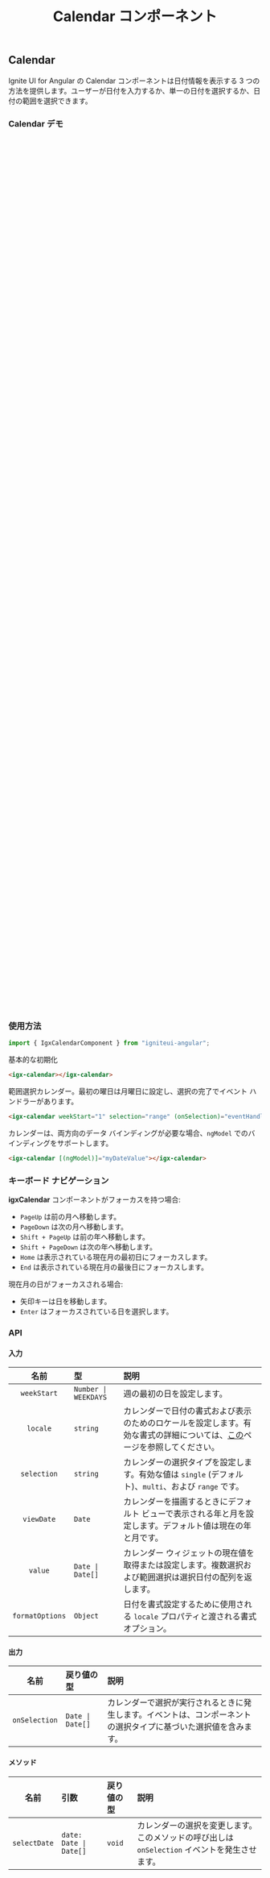 ﻿---
title: Calendar コンポーネント
_description: Ignite UI for Angular の Calendar コンポーネントを使用して、アプリケーションで日付情報の表示および日付の入力を可能なカレンダーを作成します。
_keywords: Ignite UI for Angular, UI コントロール, Angular ウィジェット, web ウィジェット, UI ウィジェット, Angular, ネイティブ Angular コンポーネント スィート, ネイティブ Angular コントロール, ネイティブ Angular コンポーネント ライブラリ, Angular Calendar コンポーネント, Angular Calendar コントロール
---

## Calendar
<p class="highlight">Ignite UI for Angular の Calendar コンポーネントは日付情報を表示する 3 つの方法を提供します。ユーザーが日付を入力するか、単一の日付を選択するか、日付の範囲を選択できます。</p>
<div class="divider"></div>

### Calendar デモ
<div class="sample-container" style="height:1728px">
    <iframe src='https://{environment:demosBaseUrl}/calendar' width="100%" height="100%" seamless frameBorder="0"></iframe>
</div>
<div class="divider--half"></div>

### 使用方法
```typescript
import { IgxCalendarComponent } from "igniteui-angular";
```

基本的な初期化
```html
<igx-calendar></igx-calendar>
```

範囲選択カレンダー。最初の曜日は月曜日に設定し、選択の完了でイベント ハンドラーがあります。
```html
<igx-calendar weekStart="1" selection="range" (onSelection)="eventHandler($event)"></igx-calendar>
```

カレンダーは、両方向のデータ バインディングが必要な場合、`ngModel` でのバインディングをサポートします。
```html
<igx-calendar [(ngModel)]="myDateValue"></igx-calendar>
```
<div class="divider--half"></div>

### キーボード ナビゲーション
**igxCalendar** コンポーネントがフォーカスを持つ場合:
- `PageUp` は前の月へ移動します。
- `PageDown` は次の月へ移動します。
- `Shift + PageUp` は前の年へ移動します。
- `Shift + PageDown` は次の年へ移動します。
- `Home` は表示されている現在月の最初日にフォーカスします。
- `End` は表示されている現在月の最後日にフォーカスします。

現在月の日がフォーカスされる場合:
- 矢印キーは日を移動します。
- `Enter` はフォーカスされている日を選択します。
<div class="divider--half"></div>

### API

#### 入力
<div class="divider--half"></div>

| 名前       |      型      |  説明 |
|:----------:|:-------------|:------|
| `weekStart`| `Number \| WEEKDAYS` | 週の最初の日を設定します。 |
| `locale` | `string` | カレンダーで日付の書式および表示のためのロケールを設定します。有効な書式の詳細については、[この](https://developer.mozilla.org/ja/docs/Web/JavaScript/Reference/Global_Objects/Intl)ページを参照してください。 |
| `selection` | `string` | カレンダーの選択タイプを設定します。有効な値は `single` (デフォルト)、`multi`、および `range` です。|
| `viewDate` | `Date` | カレンダーを描画するときにデフォルト ビューで表示される年と月を設定します。デフォルト値は現在の年と月です。   |
| `value` | `Date \| Date[]` | カレンダー ウィジェットの現在値を取得または設定します。複数選択および範囲選択は選択日付の配列を返します。 |
| `formatOptions` | `Object` | 日付を書式設定するために使用される `locale` プロパティと渡される書式オプション。 |

#### 出力
<div class="divider--half"></div>

| 名前 | 戻り値の型 | 説明 |
|:--:|:---|:---|
| `onSelection` | `Date \| Date[]` | カレンダーで選択が実行されるときに発生します。イベントは、コンポーネントの選択タイプに基づいた選択値を含みます。 |

#### メソッド
<div class="divider--half"></div>

| 名前   | 引数 | 戻り値の型 | 説明 |
|:----------:|:------|:------|:------|
| `selectDate` | `date: Date \| Date[]` | `void` | カレンダーの選択を変更します。このメソッドの呼び出しは `onSelection` イベントを発生させます。 |
<div class="divider--half"></div>
